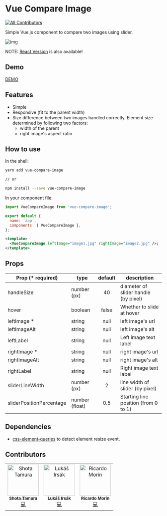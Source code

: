 # Vue Compare Image

[![All Contributors](https://img.shields.io/badge/all_contributors-3-orange.svg?style=flat-square)](#contributors)

Simple Vue.js component to compare two images using slider.

![img](https://user-images.githubusercontent.com/10986861/67158760-0f02a480-f377-11e9-9b83-75bc8005693a.gif)

NOTE: [React Version](https://github.com/junkboy0315/react-compare-image) is also available!

## Demo

[DEMO](https://vue-compare-image.yuuniworks.com/)

## Features

- Simple
- Responsive (fit to the parent width)
- Size difference between two images handled correctly. Element size determined by following two factors:
  - width of the parent
  - right image's aspect ratio

## How to use

In the shell:

```bash
yarn add vue-compare-image

// or

npm install --save vue-compare-image
```

In your component file:

```js
import VueCompareImage from 'vue-compare-image';

export default {
  name: 'app',
  components: { VueCompareImage },
};
```

```xml
<template>
  <VueCompareImage leftImage="image1.jpg" rightImage="image2.jpg" />;
</template>
```

## Props

| Prop (\* required)       | type           | default | description                          |
| ------------------------ | -------------- | :-----: | ------------------------------------ |
| handleSize               | number (px)    |   40    | diameter of slider handle (by pixel) |
| hover                    | boolean        |  false  | Whether to slide at hover            |
| leftImage \*             | string         |  null   | left image's url                     |
| leftImageAlt             | string         |  null   | left image's alt                     |
| leftLabel                | string         |  null   | Left image text label                |
| rightImage \*            | string         |  null   | right image's url                    |
| rightImageAlt            | string         |  null   | right image's alt                    |
| rightLabel               | string         |  null   | Right image text label               |
| sliderLineWidth          | number (px)    |    2    | line width of slider (by pixel)      |
| sliderPositionPercentage | number (float) |   0.5   | Starting line position (from 0 to 1) |

## Dependencies

- [css-element-queries](https://github.com/marcj/css-element-queries) to detect element resize event.

## Contributors

<!-- ALL-CONTRIBUTORS-LIST:START - Do not remove or modify this section -->
<!-- prettier-ignore -->
<table>
  <tr>
    <td align="center"><a href="https://www.yuuniworks.com/"><img src="https://avatars0.githubusercontent.com/u/10986861?v=4" width="100px;" alt="Shota Tamura"/><br /><sub><b>Shota Tamura</b></sub></a><br /><a href="https://github.com/junkboy0315/vue-compare-image/commits?author=junkboy0315" title="Code">💻</a></td>
    <td align="center"><a href="https://github.com/lukasirsak"><img src="https://avatars2.githubusercontent.com/u/30669262?v=4" width="100px;" alt="Lukáš Irsák"/><br /><sub><b>Lukáš Irsák</b></sub></a><br /><a href="https://github.com/junkboy0315/vue-compare-image/commits?author=lukasirsak" title="Code">💻</a></td>
    <td align="center"><a href="https://morinricardo.com"><img src="https://avatars0.githubusercontent.com/u/6842945?v=4" width="100px;" alt="Ricardo Morin"/><br /><sub><b>Ricardo Morin</b></sub></a><br /><a href="https://github.com/junkboy0315/vue-compare-image/commits?author=jimmyangel" title="Code">💻</a></td>
  </tr>
</table>

<!-- ALL-CONTRIBUTORS-LIST:END -->

